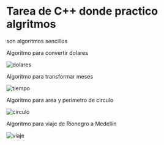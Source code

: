 # Tarea de C++ donde practico algritmos

son algoritmos sencillos


Algoritmo para convertir dolares

![dolares](https://user-images.githubusercontent.com/75713326/119736993-36b7c980-be44-11eb-90fa-ba3faefdba9f.png)

Algoritmo para transformar meses

![tiempo](https://user-images.githubusercontent.com/75713326/119737072-56e78880-be44-11eb-8149-005638e93661.png)

Algoritmo para area y perimetro de circulo

![circulo](https://user-images.githubusercontent.com/75713326/119737152-6ff03980-be44-11eb-8c27-3a49928ee468.png)

Algoritmo para viaje de Rionegro a Medellin

![viaje](https://user-images.githubusercontent.com/75713326/119737194-80a0af80-be44-11eb-84ca-7f5dea8a9c76.png)

